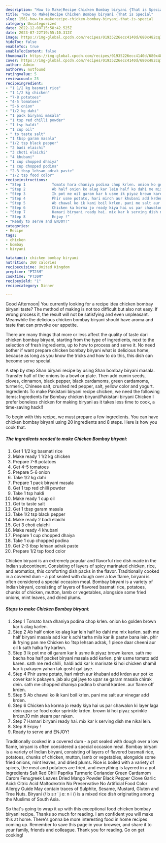 ```yaml
---
description: "How to Make|Recipe Chicken Bombay biryani {That is Special"
title: "How to Make|Recipe Chicken Bombay biryani {That is Special"
slug: 1561-how-to-makerecipe-chicken-bombay-biryani-that-is-special
category: Uncategorized
date: 2022-12-08T15:58:42.525Z
date: 2023-07-22T19:55:10.312Z
image: https://img-global.cpcdn.com/recipes/01935226ecc4140d/680x482cq70/chicken-bombay-biryani-recipe-main-photo.jpg
hideToc: false
enableToc: true
enableTocContent: false
thumbnail: https://img-global.cpcdn.com/recipes/01935226ecc4140d/680x482cq70/chicken-bombay-biryani-recipe-main-photo.jpg
cover: https://img-global.cpcdn.com/recipes/01935226ecc4140d/680x482cq70/chicken-bombay-biryani-recipe-main-photo.jpg
author: Admin
authorAv: notfound
ratingvalue: 5
reviewcount: 23
recipeingredient:
- "1 1/2 kg basmati rice"
- "1 1/2 kg chicken"
- "7-8 potatoes"
- "4-5 tomatoes"
- "5-6 onion"
- "1/2 kg dahi"
- "1 pack biryani masala"
- "1 tsp red chilli powder"
- "1 tsp haldi"
- "1 cup oil"
- " to taste salt"
- "1 tbsp garam masala"
- "1/2 tsp black pepper"
- "2 badi elaichi"
- "3 choti elaichi"
- "4 khubani"
- "1 cup chopped dhaiya"
- "1 cup chopped podina"
- "2-3 tbsp lehsan adrak paste"
- "1/2 tsp food color"
recipeinstructions:
- "Step 1            Tomato hara dhaniya podina chop krlen. onion ko golden brown kar k alag karlen."
- "Step 2            Ab half onion ko alag kar lein half ko dahi me mix karlen. sath me half biryani masala add kar k achi tarha mila kar ik pastw bana lein. phir ik frying pan me Chicken ko 1tsp lehsan adrak, 1 piece daar cheeni aur oil k sath halka fry karlwn."
- "Step 3            Ik pot me oil garam kar k usme ik piyaz brown karen. sath me bacha hoa half packet biryani masala add karlen. phir usme tomato add karen. sath me red chilli, haldi add kar k marinate ki hoi chicken shamil kar k pakayen yahan tak gosht gal jaye."
- "Step 4            Phir usme potato, hari mirch aur khubani add krden aur pot ko cover kar k pakayen. jab alu gal jaye to upar se garam masala chirak dein. sath me chopped dhaniya podina b shamil karden. aur flame off krden."
- "Step 5            Ab chawal ko ik kani boil krlen. pani me salt aur vinegar add krden."
- "Step 6            Chicken ka korma jo ready kiya hai us par chawalon ki layer laga dein upar se food color sprinkle krden. brown ki hoi piyaz sprinkle krden.10 min steam par raken."
- "Step 7            Hamari biryani ready hai. mix kar k serving dish me nikal lein."
- "Step 8            Enjoy !"
- "Ready to serve and ENJOY!"
categories:
- Recipe
tags:
- chicken
- bombay
- biryani

katakunci: chicken bombay biryani 
nutrition: 260 calories
recipecuisine: United Kingdom
preptime: "PT23M"
cooktime: "PT30M"
recipeyield: "1"
recipecategory: Dinner

---
```



Good Afternoon| You currently looking for a recipe idea chicken bombay biryani taste? The method of making is not too difficult but also not easy. If wrong process it, the result will not be satisfying and even unpleasant. Meanwhile the delicious chicken bombay biryani should have aroma and taste that can provoke our appetite.






There are many things that more or less affect the quality of taste dari chicken bombay biryani, starting from the type of ingredients, next to the selection of fresh ingredients, up to how to process and serve it. No need bother if want prepare chicken bombay biryani what is delicious home, because as long as you know the tricks and how to do this, this dish can become serve  special.


A step by step Shan biryani recipe by using Shan bombay biryani masala. Transfer half of the onions to a bowl or plate. Then add cumin seeds, cloves, cinnamon, black pepper, black cardamoms, green cardamoms, turmeric, Chinese salt, crushed red pepper, salt, yellow color and yogurt. Ingredients To make Pakistani biryani recipe chicken, we need the following items: Ingredients for Bombay chicken biryani/Pakistani biryani Chicken I prefer boneless chicken for making biryani as it takes less time to cook, a time-saving hack!!


To begin with this recipe, we must prepare a few ingredients. You can have chicken bombay biryani using 20 ingredients and 8 steps. Here is how you cook that.

<!--inarticleads1-->

##### The ingredients needed to make Chicken Bombay biryani:

1. Get 1 1/2 kg basmati rice
1. Make ready 1 1/2 kg chicken
1. Prepare 7-8 potatoes
1. Get 4-5 tomatoes
1. Prepare 5-6 onion
1. Take 1/2 kg dahi
1. Prepare 1 pack biryani masala
1. Get 1 tsp red chilli powder
1. Take 1 tsp haldi
1. Make ready 1 cup oil
1. Get  to taste salt
1. Get 1 tbsp garam masala
1. Take 1/2 tsp black pepper
1. Make ready 2 badi elaichi
1. Get 3 choti elaichi
1. Make ready 4 khubani
1. Prepare 1 cup chopped dhaiya
1. Take 1 cup chopped podina
1. Get 2-3 tbsp lehsan adrak paste
1. Prepare 1/2 tsp food color


Chicken biryani is an extremely popular and flavorful rice dish made in the Indian subcontinent. Consisting of layers of spicy marinated chicken, rice, and aromatics, this comforting dish packs in the flavor. Traditionally cooked in a covered dum - a pot sealed with dough over a low flame, biryani is often considered a special occasion meal. Bombay biryani is a variety of Indian biryani, consisting of layers of flavored basmati rice, potatoes, chunks of chicken, mutton, lamb or vegetables, alongside some fried onions, mint leaves, and dried plums. 

<!--inarticleads2-->

##### Steps to make Chicken Bombay biryani:

1. Step 1            Tomato hara dhaniya podina chop krlen. onion ko golden brown kar k alag karlen.
1. Step 2            Ab half onion ko alag kar lein half ko dahi me mix karlen. sath me half biryani masala add kar k achi tarha mila kar ik pastw bana lein. phir ik frying pan me Chicken ko 1tsp lehsan adrak, 1 piece daar cheeni aur oil k sath halka fry karlwn.
1. Step 3            Ik pot me oil garam kar k usme ik piyaz brown karen. sath me bacha hoa half packet biryani masala add karlen. phir usme tomato add karen. sath me red chilli, haldi add kar k marinate ki hoi chicken shamil kar k pakayen yahan tak gosht gal jaye.
1. Step 4            Phir usme potato, hari mirch aur khubani add krden aur pot ko cover kar k pakayen. jab alu gal jaye to upar se garam masala chirak dein. sath me chopped dhaniya podina b shamil karden. aur flame off krden.
1. Step 5            Ab chawal ko ik kani boil krlen. pani me salt aur vinegar add krden.
1. Step 6            Chicken ka korma jo ready kiya hai us par chawalon ki layer laga dein upar se food color sprinkle krden. brown ki hoi piyaz sprinkle krden.10 min steam par raken.
1. Step 7            Hamari biryani ready hai. mix kar k serving dish me nikal lein.
1. Step 8            Enjoy !
1. Ready to serve and ENJOY!

Traditionally cooked in a covered dum - a pot sealed with dough over a low flame, biryani is often considered a special occasion meal. Bombay biryani is a variety of Indian biryani, consisting of layers of flavored basmati rice, potatoes, chunks of chicken, mutton, lamb or vegetables, alongside some fried onions, mint leaves, and dried plums. Rice is boiled with a variety of spices, the meat and potatoes are fried, and everything is layered in a pot. Ingredients Salt Red Chili Paprika Turmeric Coriander Green Cardamom Carom Fenugreek Leaves Dried Mango Powder Black Pepper Clove Garlic Acid: Citric Acid Maltodextrin No Preservative No Artificial Food Color Allergy Guide May contain traces of Sulphite, Sesame, Mustard, Gluten and Tree Nuts. Biryani (/ b ɜːr ˈ j ɑː n i /) is a mixed rice dish originating among the Muslims of South Asia. 

So that's going to wrap it up with this exceptional food chicken bombay biryani recipe. Thanks so much for reading. I am confident you will make this at home. There's gonna be more interesting food in home recipes coming up. Remember to save this page in your browser, and share it to your family, friends and colleague. Thank you for reading. Go on get cooking!
